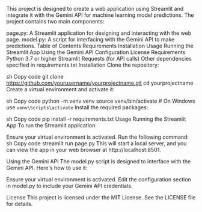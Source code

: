 This project is designed to create a web application using Streamlit and integrate it with the Gemini API for machine learning model predictions. The project contains two main components:

page.py: A Streamlit application for designing and interacting with the web page.
model.py: A script for interfacing with the Gemini API to make predictions.
Table of Contents
Requirements
Installation
Usage
Running the Streamlit App
Using the Gemini API
Configuration
License
Requirements
Python 3.7 or higher
Streamlit
Requests (for API calls)
Other dependencies specified in requirements.txt
Installation
Clone the repository:

sh
Copy code
git clone https://github.com/yourusername/yourprojectname.git
cd yourprojectname
Create a virtual environment and activate it:

sh
Copy code
python -m venv venv
source venv/bin/activate  # On Windows use `venv\Scripts\activate`
Install the required packages:

sh
Copy code
pip install -r requirements.txt
Usage
Running the Streamlit App
To run the Streamlit application:

Ensure your virtual environment is activated.
Run the following command:
sh
Copy code
streamlit run page.py
This will start a local server, and you can view the app in your web browser at http://localhost:8501.

Using the Gemini API
The model.py script is designed to interface with the Gemini API. Here's how to use it:

Ensure your virtual environment is activated.
Edit the configuration section in model.py to include your Gemini API credentials.

License
This project is licensed under the MIT License. See the LICENSE file for details.
